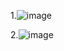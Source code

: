 1.![image](https://user-images.githubusercontent.com/101259618/168323914-ca5344a4-9739-405b-aea9-f1b8d1912b64.png)


2.![image](https://user-images.githubusercontent.com/101259618/168324083-49eff13f-ddc5-4f94-be71-fb7c5f663e6d.png)

